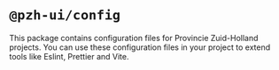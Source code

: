 # `@pzh-ui/config`

This package contains configuration files for Provincie Zuid-Holland projects. You can use these configuration files in your project to extend tools like Eslint, Prettier and Vite.
